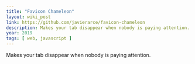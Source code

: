 ```yaml
---
title: "Favicon Chameleon"
layout: wiki_post
link: https://github.com/javierarce/favicon-chameleon
description: Makes your tab disappear when nobody is paying attention.
year: 2019
tags: [ web, javascript ]
---
```

Makes your tab disappear when nobody is paying attention.

